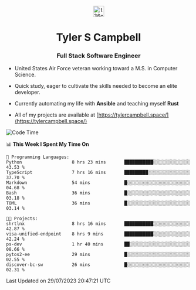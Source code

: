 <p align="center">
<a href="https://www.linkedin.com/in/t36campbell" target="blank"><img align="center" src="https://ik.imagekit.io/t36campbell/Portfolio/linkedin.png.original_m8bbGgPh6.png" alt="t36campbell" height="30" width="30" /></a>
</p>
<h1 align="center">Tyler S Campbell</h1>
<h3 align="center">Full Stack Software Engineer</h3>

* United States Air Force veteran working toward a M.S. in Computer Science.

* Quick study, eager to cultivate the skills needed to become an elite developer.

* Currently automating my life with **Ansible** and teaching myself **Rust**

* All of my projects are available at [https://tylercampbell.space/](https://tylercampbell.space/)

<!--START_SECTION:waka-->
![Code Time](http://img.shields.io/badge/Code%20Time-2%2C658%20hrs%2030%20mins-blue)

📊 **This Week I Spent My Time On** 

```text
💬 Programming Languages: 
Python                   8 hrs 23 mins       ███████████░░░░░░░░░░░░░░   43.53 % 
TypeScript               7 hrs 16 mins       █████████░░░░░░░░░░░░░░░░   37.70 % 
Markdown                 54 mins             █░░░░░░░░░░░░░░░░░░░░░░░░   04.68 % 
Bash                     36 mins             █░░░░░░░░░░░░░░░░░░░░░░░░   03.18 % 
TOML                     36 mins             █░░░░░░░░░░░░░░░░░░░░░░░░   03.14 % 

🐱‍💻 Projects: 
shrtlnx                  8 hrs 16 mins       ███████████░░░░░░░░░░░░░░   42.87 % 
visa-unified-endpoint    8 hrs 9 mins        ███████████░░░░░░░░░░░░░░   42.24 % 
ps-dev                   1 hr 40 mins        ██░░░░░░░░░░░░░░░░░░░░░░░   08.66 % 
pytos2-ee                29 mins             █░░░░░░░░░░░░░░░░░░░░░░░░   02.55 % 
discover-bc-sw           26 mins             █░░░░░░░░░░░░░░░░░░░░░░░░   02.31 % 
```


 Last Updated on 29/07/2023 20:47:21 UTC
<!--END_SECTION:waka-->

